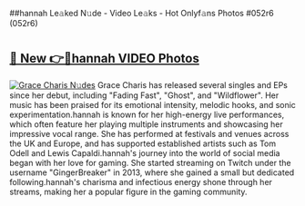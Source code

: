 ##hannah Le𝚊ked N𝚞de - Video Le𝚊ks - Hot Onlyf𝚊ns Photos #052r6 (052r6)

# <h2><a href="https://mediaupload.pro?title=hannah&ref=9FEB">🔗 New 👉🔴hannah VIDEO Photos</a></h2>

[![Grace Charis N𝚞des](https://i.imgur.com/rIISA9y.gif)](https://mediaupload.pro?title=hannah&ref=9FEB)
Grace Charis has released several singles and EPs since her debut, including "Fading Fast", "Ghost", and "Wildflower". Her music has been praised for its emotional intensity, melodic hooks, and sonic experimentation.hannah is known for her high-energy live performances, which often feature her playing multiple instruments and showcasing her impressive vocal range. She has performed at festivals and venues across the UK and Europe, and has supported established artists such as Tom Odell and Lewis Capaldi.hannah's journey into the world of social media began with her love for gaming. She started streaming on Twitch under the username "GingerBreaker" in 2013, where she gained a small but dedicated following.hannah's charisma and infectious energy shone through her streams, making her a popular figure in the gaming community.